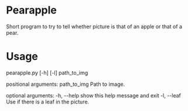 # Pearapple
Short program to try to tell whether picture is that of an apple or that of a pear.

# Usage
pearapple.py [-h] [-l] path_to_img

positional arguments:
  path_to_img  Path to image.

optional arguments:
  -h, --help   show this help message and exit
  -l, --leaf   Use if there is a leaf in the picture.

